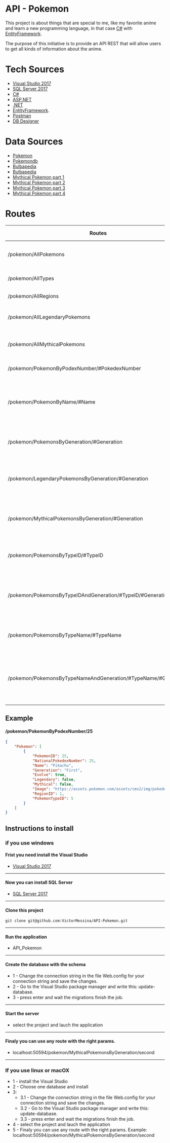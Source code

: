 # API - Pokemon

This project is about things that are special to me, like my favorite anime and learn a new programming language, in that case [C#](https://docs.microsoft.com/en-us/dotnet/csharp/programming-guide/) with [EntityFramework](https://docs.microsoft.com/en-us/ef/core/).

The purpose of this initiative is to provide an API REST that will allow users to get all kinds of information about the anime.

# Tech Sources

* [Visual Studio 2017](https://visualstudio.microsoft.com/pt-br/downloads/)
* [SQL Server 2017](https://www.microsoft.com/pt-pt/sql-server/sql-server-downloads)
* [C#](https://docs.microsoft.com/en-us/dotnet/csharp/programming-guide/)
* [ASP.NET](https://www.asp.net/)
* [.NET](https://www.microsoft.com/net/learn/get-started/windows)
* [EntityFramework](https://docs.microsoft.com/en-us/ef/core/).
* [Postman](https://www.getpostman.com/apps)
* [DB Designer](https://sourceforge.net/projects/dbdesigner-fork/)

# Data Sources

* [Pokemon](https://www.pokemon.com/us/pokedex/)
* [Pokemondb](https://pokemondb.net/pokedex/national)
* [Bulbapedia](https://bulbapedia.bulbagarden.net/wiki/Legendary_Pok%C3%A9mon)
* [Bulbapedia](https://bulbapedia.bulbagarden.net/wiki/Mythical_Pokémon)
* [Mythical Pokemon part 1](https://www.pokemon.com/us/strategy/mythical-pokemon-distribution-round-up-part-1/)
* [Mythical Pokemon part 2](https://www.pokemon.com/us/strategy/mythical-pokemon-distribution-round-up-part-2/)
* [Mythical Pokemon part 3](https://www.pokemon.com/us/strategy/mythical-pokemon-distribution-round-up-part-3/)
* [Mythical Pokemon part 4](https://www.pokemon.com/us/strategy/mythical-pokemon-distribution-round-up-part-4/)

# Routes

| Routes                                        | Description                                    | Methods HTTP     | Params and type  |
|-----------------------------------------------|------------------------------------------------|------------------|------------------|
| /pokemon/AllPokemons                          | return all pokemons of the anime		         | GET              |Don't need		   |
| /pokemon/AllTypes                             | return all types of pokemons					 | GET              |Don't need		   |
| /pokemon/AllRegions                           | return all regions 						     | GET              |Don't need		   |
| /pokemon/AllLegendaryPokemons                 | return all legendary pokemons the anime        | GET              |Don't need		   |
| /pokemon/AllMythicalPokemons					| return all mythical pokemons the anime		 | GET				|Don't need		   |
| /pokemon/PokemonByPodexNumber/#PokedexNumber  | return a specific pokemon                      | GET              |PokedexNumber: int|
| /pokemon/PokemonByName/#Name                  | return a specific pokemon or all pokemons starts with that words  | GET |Name: string|
| /pokemon/PokemonsByGeneration/#Generation     | return all pokemons of a specific generation   | GET              |Generation: string|
| /pokemon/LegendaryPokemonsByGeneration/#Generation| return all legendary pokemons by a specific generation | GET	|Generation: string|
| /pokemon/MythicalPokemonsByGeneration/#Generation| return all mythical pokemons by a specific generation | GET	|Generation: string|
| /pokemon/PokemonsByTypeID/#TypeID             | return all pokemons of a specific type ID      | GET              |TypeID: int	   |
| /pokemon/PokemonsByTypeIDAndGeneration/#TypeID/#Generation | return all pokemons of a specific typeID and a specific generation| GET |TypeID: int and Generation: string|
| /pokemon/PokemonsByTypeName/#TypeName			| return all pokemons of a specific type name    | GET				|TypeName: string  |
| /pokemon/PokemonsByTypeNameAndGeneration/#TypeName/#Generation| return all pokemons of a specific typeName and a specific generation | GET |TypeName: string and Generation: string|

## Example
#### /pokemon/PokemonByPodexNumber/25
```json
{
    "Pokemon": [
        {
            "PokemonID": 25,
            "NationalPokedexNumber": 25,
            "Name": "Pikachu",
            "Generation": "First",
            "Evolve": true,
            "Legendary": false,
            "Mythical": false,
            "Image": "https://assets.pokemon.com/assets/cms2/img/pokedex/detail/025.png",
            "RegionID": 1,
            "PokemonTypeID": 5
        }
    ]
}
```

## Instructions to install
### if you use windows
#### Frist you need install the Visual Studio
* [Visual Studio 2017](https://visualstudio.microsoft.com/pt-br/downloads/)
---------------------------------------------------------------------------
#### Now you can install SQL Server
* [SQL Server 2017](https://www.microsoft.com/pt-pt/sql-server/sql-server-downloads)
---------------------------------------------------------------------------
#### Clone this project
	git clone git@github.com:VictorMessina/API-Pokemon.git
---------------------------------------------------------------------------
#### Run the application
 - API_Pokemon
---------------------------------------------------------------------------
#### Create the database with the schema
- 1 - Change the connection string in the file Web.config for your connection string and save the changes.
- 2 - Go to the Visual Studio package manager and write this: update-database.
- 3 - press enter and wait the migrations finish the job.
---------------------------------------------------------------------------
#### Start the server
- select the project and lauch the application
---------------------------------------------------------------------------
#### Finaly you can use any route with the right params.
- localhost:50594/pokemon/MythicalPokemonsByGeneration/second
---------------------------------------------------------------------------
### If you use linux or macOX
- 1 - install the Visual Studio
- 2 - Choose one database and install
- 3:
	- 3.1 - Change the connection string in the file Web.config for your connection string and save the changes.
	- 3.2 - Go to the Visual Studio package manager and write this: update-database.
	- 3.3 - press enter and wait the migrations finish the job.
- 4 - select the project and lauch the application
- 5 - Finaly you can use any route with the right params. Example: localhost:50594/pokemon/MythicalPokemonsByGeneration/second